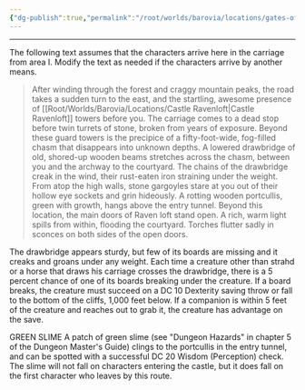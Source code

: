 ```yaml
---
{"dg-publish":true,"permalink":"/root/worlds/barovia/locations/gates-of-ravenloft/"}
---
```


****
The following text assumes that the characters arrive here in the carriage from area I. Modify the text as needed if the characters arrive by another means.

> After winding through the forest and craggy mountain peaks, the road takes a sudden turn to the east, and the startling, awesome presence of [[Root/Worlds/Barovia/Locations/Castle Ravenloft\|Castle Ravenloft]] towers before you. The carriage comes to a dead stop before twin turrets of stone, broken from years of exposure. Beyond these guard towers is the precipice of a fifty-foot-wide, fog-filled chasm that disappears into unknown depths.
> A lowered drawbridge of old, shored-up wooden beams stretches across the chasm, between you and the archway to the courtyard. The chains of the drawbridge creak in the wind, their rust-eaten iron straining under the weight. From atop the high walls, stone gargoyles stare at you out of their hollow eye sockets and grin hideously. A rotting wooden portcullis, green with growth, hangs above the entry tunnel. Beyond this location, the main doors of Raven loft stand open. A rich, warm light spills from within, flooding the courtyard. Torches flutter sadly in sconces on both sides of the open doors.

The drawbridge appears sturdy, but few of its boards are missing and it creaks and groans under any weight. Each time a creature other than strahd or a horse that draws his carriage crosses the drawbridge, there is a 5 percent chance of one of its boards breaking under the creature. If a board breaks, the creature must succeed on a DC 10 Dexterity saving throw or fall to the bottom of the cliffs, 1,000 feet below. If a companion is within 5 feet of the creature and reaches out to grab it, the creature has advantage on the save.

GREEN SLIME
A patch of green slime (see "Dungeon Hazards" in chapter 5 of the Dungeon Master's Guide) clings to the portcullis in the entry tunnel, and can be spotted with a successful DC 20 Wisdom (Perception) check. The slime will not fall on characters entering the castle, but it does fall on the first character who leaves by this route.

